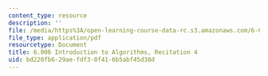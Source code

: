```yaml
---
content_type: resource
description: ''
file: /media/https%3A/open-learning-course-data-rc.s3.amazonaws.com/6-006-introduction-to-algorithms-spring-2020/bd220fb629aefdf30f416b5abf45d38d_MIT6_006S20_r04.pdf
file_type: application/pdf
resourcetype: Document
title: 6.006 Introduction to Algorithms, Recitation 4
uid: bd220fb6-29ae-fdf3-0f41-6b5abf45d38d
---
```

